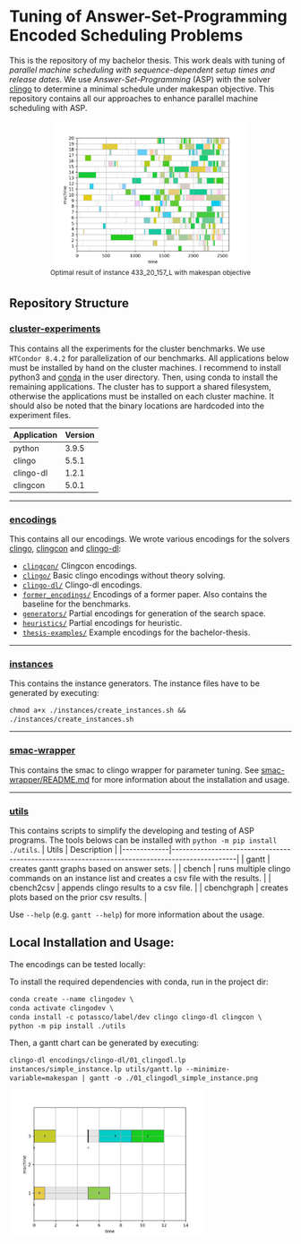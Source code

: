 # Tuning of Answer-Set-Programming Encoded Scheduling Problems
This is the repository of my bachelor thesis. This work deals with tuning of *parallel machine scheduling with sequence-dependent setup times and release dates*. We use *Answer-Set-Programming* (ASP) with the solver [clingo](https://potassco.org/clingo/) to determine a minimal schedule under makespan objective. This repository contains all our approaches to enhance parallel machine scheduling with ASP.

<p align="center">
  <img src="gantt_433_20_157_L.png" width="350" title="optimal result of instance 433_20_157_L with makespan objective"><br>
  <sup>Optimal result of instance 433_20_157_L with makespan objective</sup>
</p>

## Repository Structure

### [cluster-experiments](./cluster-experiments)
This contains all the experiments for the cluster benchmarks.
We use `HTCondor 8.4.2` for parallelization of our benchmarks.
All applications below must be installed by hand on the cluster machines. I recommend to install python3 and [conda](https://docs.conda.io/en/latest/) in the user directory. Then, using conda to install the remaining applications. The cluster has to support a shared filesystem, otherwise the applications must be installed on each cluster machine. It should also be noted that the binary locations are hardcoded into the experiment files.

| Application | Version |
|-------------|---------|
| python      | 3.9.5   |
| clingo      | 5.5.1   |
| clingo-dl   | 1.2.1   |
| clingcon    | 5.0.1   |

---

### [encodings](./encodings)
This contains all our encodings. We wrote various encodings for the solvers [clingo](https://potassco.org/clingo/), [clingcon](https://potassco.org/clingcon/) and [clingo-dl](https://github.com/potassco/clingo-dl):

* [`clingcon/`](./encodings/clingcon/) Clingcon encodings.
* [`clingo/`](./encodings/clingo/) Basic clingo encodings without theory solving.
* [`clingo-dl/`](./encodings/clingo-dl/) Clingo-dl encodings.
* [`former_encodings/`](./encodings/former_encodings/) Encodings of a former paper. Also contains the baseline for the benchmarks.
* [`generators/`](./encodings/generators/) Partial encodings for generation of the search space.
* [`heuristics/`](./encodings/heuristics/) Partial encodings for heuristic.
* [`thesis-examples/`](./encodings/thesis-examples/) Example encodings for the bachelor-thesis.

---

### [instances](./instances)
This contains the instance generators. 
The instance files have to be generated by executing:
```shell
chmod a+x ./instances/create_instances.sh && ./instances/create_instances.sh
```

---

### [smac-wrapper](./smac-wrapper)
This contains the smac to clingo wrapper for parameter tuning. See [smac-wrapper/README.md](./smac-wrapper/README.md) for more information about the installation and usage.

---

### [utils](./utils)
This contains scripts to simplify the developing and testing of ASP programs.
The tools belows can be installed with `python -m pip install ./utils`.
| Utils       | Description                                                                                    |
|-------------|------------------------------------------------------------------------------------------------|
| gantt       | creates gantt graphs based on answer sets.                                                     |
| cbench      | runs multiple clingo commands on an instance list and creates a csv file with the results.     |
| cbench2csv  | appends clingo results to a csv file.                                                          |
| cbenchgraph | creates plots based on the prior csv results.                                                  |

Use `--help` (e.g. `gantt --help`) for more information about the usage.


## Local Installation and Usage:

The encodings can be tested locally:

To install the required dependencies with conda, run in the project dir:
```shell
conda create --name clingodev \
conda activate clingodev \
conda install -c potassco/label/dev clingo clingo-dl clingcon \
python -m pip install ./utils
```
Then, a gantt chart can be generated by executing:
```console
clingo-dl encodings/clingo-dl/01_clingodl.lp instances/simple_instance.lp utils/gantt.lp --minimize-variable=makespan | gantt -o ./01_clingodl_simple_instance.png
```
<p align="left">
  <img src="simple_instance_gantt.png" width="350" title="gantt example">
</p>
